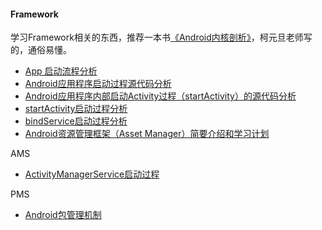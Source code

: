 #### Framework
学习Framework相关的东西，推荐一本书[《Android内核剖析》](https://e.jd.com/30149955.html)，柯元旦老师写的，通俗易懂。

- [App 启动流程分析](https://zhuanlan.zhihu.com/p/59801160)
- [Android应用程序启动过程源代码分析](https://blog.csdn.net/luoshengyang/article/details/6689748)
- [Android应用程序内部启动Activity过程（startActivity）的源代码分析](https://blog.csdn.net/luoshengyang/article/details/6703247)
- [startActivity启动过程分析](http://gityuan.com/2016/03/12/start-activity/)
- [bindService启动过程分析](http://gityuan.com/2016/05/01/bind-service/)
- [Android资源管理框架（Asset Manager）简要介绍和学习计划](https://blog.csdn.net/luoshengyang/article/details/8738877)

AMS

- [ActivityManagerService启动过程](http://gityuan.com/2016/02/21/activity-manager-service/)

PMS

- [Android包管理机制](http://liuwangshu.cn/tags/Android%E5%8C%85%E7%AE%A1%E7%90%86%E6%9C%BA%E5%88%B6/)

